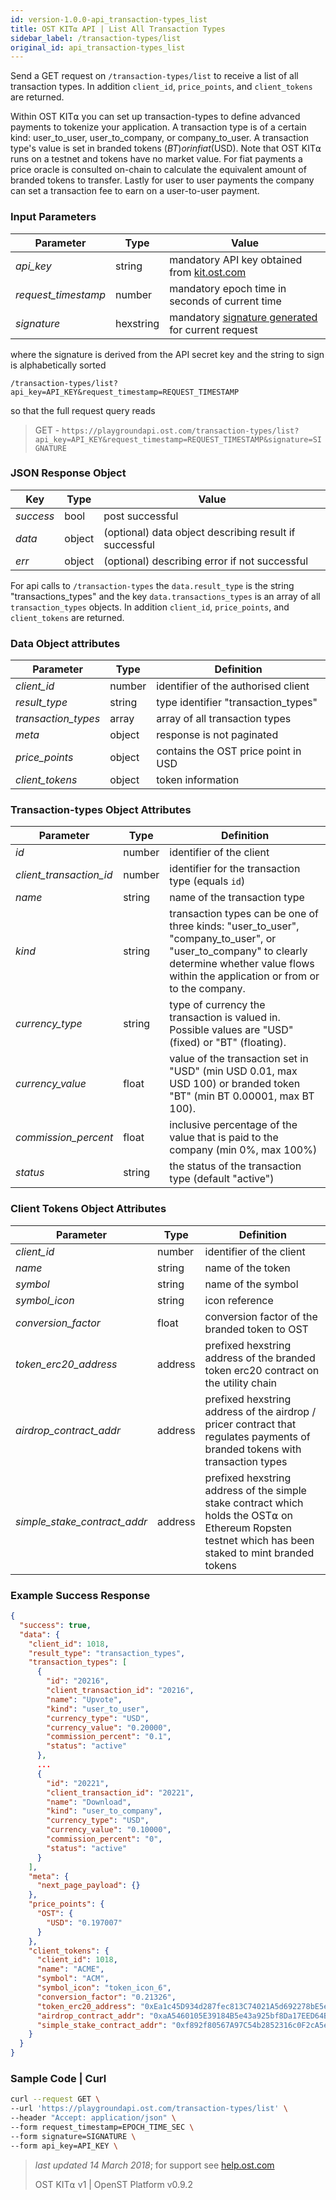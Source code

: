 ```yaml
---
id: version-1.0.0-api_transaction-types_list
title: OST KIT⍺ API | List All Transaction Types
sidebar_label: /transaction-types/list
original_id: api_transaction-types_list
---
```


Send a GET request on `/transaction-types/list` to receive a list of all transaction types. In addition `client_id`, `price_points`, and `client_tokens` are returned.

Within OST KIT⍺ you can set up transaction-types to define advanced payments to tokenize your application. A transaction type is of a certain kind: user_to_user, user_to_company, or company_to_user. A transaction type's value is set in branded tokens ($BT) or in fiat ($USD). Note that OST KIT⍺ runs on a testnet and tokens have no market value. For fiat payments a price oracle is consulted on-chain to calculate the equivalent amount of branded tokens to transfer. Lastly for user to user payments the company can set a transaction fee to earn on a user-to-user payment.

### Input Parameters
| Parameter | Type | Value                                         |
|-----------|------|-----------------------------------------------|
| _api_key_           | string    | mandatory API key obtained from [kit.ost.com](https://kit.ost.com) |
| _request_timestamp_ | number    | mandatory epoch time in seconds of current time |
| _signature_         | hexstring | mandatory [<u>signature generated</u>](2_98_API_AUTHENTICATION.md) for current request |


where the signature is derived from the API secret key and the string to sign is alphabetically sorted

`/transaction-types/list?api_key=API_KEY&request_timestamp=REQUEST_TIMESTAMP`

so that the full request query reads

> GET - `https://playgroundapi.ost.com/transaction-types/list?api_key=API_KEY&request_timestamp=REQUEST_TIMESTAMP&signature=SIGNATURE`

### JSON Response Object

| Key        | Type   | Value      |
|------------|--------|------------|
| _success_  | bool   | post successful |
| _data_     | object | (optional) data object describing result if successful   |
| _err_      | object | (optional) describing error if not successful |

For api calls to `/transaction-types` the `data.result_type` is the string "transactions_types" and the key `data.transactions_types` is an array of all `transaction_types` objects. In addition `client_id`, `price_points`, and `client_tokens` are returned.

### Data Object attributes

| Parameter           | Type   | Definition  |
|---------------------|--------|-------------------------------------|
| _client_id_         | number | identifier of the authorised client |
| _result_type_       | string | type identifier "transaction_types" |
| _transaction_types_ | array  | array of all transaction types      |
| _meta_              | object | response is not paginated           |
| _price_points_      | object | contains the OST price point in USD |
| _client_tokens_     | object | token information                   |


### Transaction-types Object Attributes

| Parameter           | Type   | Definition  |
|---------------------|--------|----------------------------------|
| _id_               | number | identifier of the client |
| _client_transaction_id_ | number | identifier for the transaction type (equals `id`) |
| _name_              | string | name of the transaction type |
| _kind_              | string | transaction types can be one of three kinds:  "user_to_user", "company_to_user", or "user_to_company" to clearly determine whether value flows within the application or from or to the company. |
| _currency_type_     | string    | type of currency the transaction is valued in. Possible values are "USD" (fixed) or "BT" (floating). |
| _currency_value_    | float  | value of the transaction set in "USD" (min USD 0.01, max USD 100) or branded token "BT" (min BT 0.00001, max BT 100). |
| _commission_percent_| float  | inclusive percentage of the value that is paid to the company (min 0%, max 100%) |
| _status_            | string | the status of the transaction type (default "active") |

### Client Tokens Object Attributes

| Parameter           | Type   | Definition  |
|---------------------|--------|----------------------------------|
| _client_id_         | number | identifier of the client |
| _name_              | string | name of the token |
| _symbol_            | string | name of the symbol |
| _symbol_icon_       | string | icon reference |
| _conversion_factor_ | float  | conversion factor of the branded token to OST |
| _token_erc20_address_ | address | prefixed hexstring address of the branded token erc20 contract on the utility chain |
| _airdrop_contract_addr_ | address | prefixed hexstring address of the airdrop / pricer contract that regulates payments of branded tokens with transaction types |
| _simple_stake_contract_addr_ | address | prefixed hexstring address of the simple stake contract which holds the OST⍺ on Ethereum Ropsten testnet which has been staked to mint branded tokens |

### Example Success Response
```json
{
  "success": true,
  "data": {
    "client_id": 1018,
    "result_type": "transaction_types",
    "transaction_types": [
      {
        "id": "20216",
        "client_transaction_id": "20216",
        "name": "Upvote",
        "kind": "user_to_user",
        "currency_type": "USD",
        "currency_value": "0.20000",
        "commission_percent": "0.1",
        "status": "active"
      },
      ...
      {
        "id": "20221",
        "client_transaction_id": "20221",
        "name": "Download",
        "kind": "user_to_company",
        "currency_type": "USD",
        "currency_value": "0.10000",
        "commission_percent": "0",
        "status": "active"
      }
    ],
    "meta": {
      "next_page_payload": {}
    },
    "price_points": {
      "OST": {
        "USD": "0.197007"
      }
    },
    "client_tokens": {
      "client_id": 1018,
      "name": "ACME",
      "symbol": "ACM",
      "symbol_icon": "token_icon_6",
      "conversion_factor": "0.21326",
      "token_erc20_address": "0xEa1c45D934d287fec813C74021A5d692278bE5e9",
      "airdrop_contract_addr": "0xaA5460105E39184B5e43a925bf8Da17EED64BE68",
      "simple_stake_contract_addr": "0xf892f80567A97C54b2852316c0F2cA5eb186a0AD"
    }
  }
}
```

### Sample Code | Curl
```bash
curl --request GET \
--url 'https://playgroundapi.ost.com/transaction-types/list' \
--header "Accept: application/json" \
--form request_timestamp=EPOCH_TIME_SEC \
--form signature=SIGNATURE \
--form api_key=API_KEY \
```

>_last updated 14 March 2018_; for support see [help.ost.com](help.ost.com)
>
> OST KIT⍺ v1 | OpenST Platform v0.9.2
